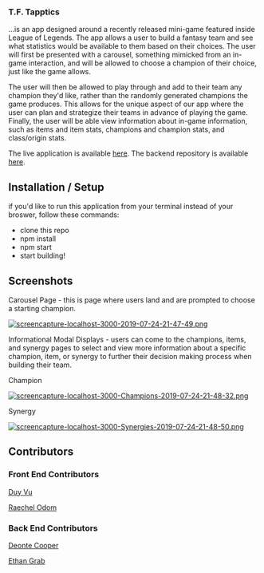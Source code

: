 ### T.F. Tapptics

...is an app designed around a recently released mini-game featured inside League of Legends. The app allows a user to build a fantasy team and see what statistics would be available to them based on their choices. The user will first be presented with a carousel, something mimicked from an in-game interaction, and will be allowed to choose a champion of their choice, just like the game allows. 

The user will then be allowed to play through and add to their team any champion they'd like, rather than the randomly generated champions the game produces. This allows for the unique aspect of our app where the user can plan and strategize their teams in advance of playing the game. Finally, the user will be able view information about in-game information, such as items and item stats, champions and champion stats, and class/origin stats.

The live application is available [here](https://whatwhatwhattft.herokuapp.com/Champions).
The backend repository is available [here](https://github.com/tftapptics/tft_backend).

## Installation / Setup
if you'd like to run this application from your terminal instead of your broswer, follow these commands:

 - clone this repo
 - npm install
 - npm start
 - start building!

## Screenshots

Carousel Page - this is page where users land and are prompted to choose a starting champion.

[![screencapture-localhost-3000-2019-07-24-21-47-49.png](https://i.postimg.cc/WbnrR7hS/screencapture-localhost-3000-2019-07-24-21-47-49.png)](https://postimg.cc/ZCW0ppPy)

Informational Modal Displays - users can come to the champions, items, and synergy pages to select and view more information about a specific champion, item, or synergy to further their decision making process when building their team.

Champion

[![screencapture-localhost-3000-Champions-2019-07-24-21-48-32.png](https://i.postimg.cc/CKWnCPQM/screencapture-localhost-3000-Champions-2019-07-24-21-48-32.png)](https://postimg.cc/yJyNsPK2)


Synergy

[![screencapture-localhost-3000-Synergies-2019-07-24-21-48-50.png](https://i.postimg.cc/tCVf2YJX/screencapture-localhost-3000-Synergies-2019-07-24-21-48-50.png)](https://postimg.cc/svsw2f58)

## Contributors
### Front End Contributors
[Duy Vu](https://github.com/Rosebud303)

[Raechel Odom](https://github.com/raechelo)

### Back End Contributors
[Deonte Cooper](https://github.com/djc00p)

[Ethan Grab](https://github.com/Stoovels)
